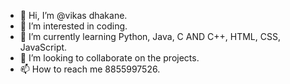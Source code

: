 - 👋 Hi, I’m @vikas dhakane.
- 👀 I’m interested in coding.
- 🌱 I’m currently learning Python, Java, C AND C++, HTML, CSS, JavaScript.
- 💞️ I’m looking to collaborate on the projects.
- 📫 How to reach me 8855997526.

<!---
sonudhakane7526/sonudhakane7526 is a ✨ special ✨ repository because its `README.md` (this file) appears on your GitHub profile.
You can click the Preview link to take a look at your changes.
--->

